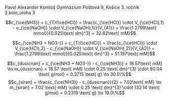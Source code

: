 Pavol Alexander Komloš
Gymnázium Poštová 9, Košice
3\. ročník
2.kolo_úloha 3

$$c_{\ce{NH3}} = c_{T}(\ce{HCl}) = \frac{c_{\ce{HCl}} \cdot V_{\ce{HCl},1} - c_{\ce{NaOH}} \cdot V_{\ce{NaOH},1}}{V_{A1}} = \frac{1.2799\text{ mmol}}{0.025\text{ dm}^3} = 32.62\text{ mM}$$

$$c_{\ce{NH3 + NO3-}} = c_{T}(\ce{HCl}) = \frac{c_{\ce{HCl}} \cdot V_{\ce{HCl},2} - c_{\ce{NaOH}} \cdot V_{\ce{NaOH},2}}{V_{A2}} = \frac{1.2799\text{ mmol}}{0.025\text{ dm}^3} = 51.197\text{ mM}$$

$$c_{dusicnan} = c_{\ce{NH3 + NO3-}} - c_{\ce{NH3}} = 18.57\text{ mM} \to m_{dusicnan} = 18.57 \text{ mM} \cdot 0.25 \text{ dm}^{3} \cdot 80.04 \text{ g/mol} = 0.3715 \text{ g} \to 30.5\%$$
$$c_{siran} = \frac{c_{\ce{NH3}} - c_{dusicnan}}{2} = 7.02\text{ mM} \to m_{siran} = 7.02 \text{ mM} \cdot 0.25 \text{ dm}^{3} \cdot 132.14 \text{ g/mol} = 0.2319 \text{ g} \to 19.0\%$$